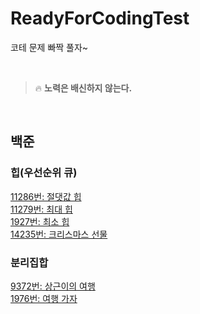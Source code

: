 # ReadyForCodingTest
코테 문제 빠짝 풀자~

<br>

> 🔥 **노력은 배신하지 않는다.**

<br>

<!--
    1. 문제를 풀고
    2. 푼 내용을 난이도 별로 분류하여 commit -> push
    3. 리드미에는 알고리즘별로 분류하여 작성하기
    
    링크: https://github.com/JinUng41/ReadyForCodingTest/
    하이퍼링크 만들 때: [제목](링크)
-->

## 백준

### 힙(우선순위 큐)

[11286번: 절댓값 힙](https://github.com/JinUng41/ReadyForCodingTest/blob/main/baekjoon/silver/1/%EC%A0%88%EB%8C%93%EA%B0%92%20%ED%9E%99.md)   
[11279번: 최대 힙](https://github.com/JinUng41/ReadyForCodingTest/blob/main/baekjoon/silver/2/%EC%B5%9C%EB%8C%80%20%ED%9E%99.md)   
[1927번: 최소 힙](https://github.com/JinUng41/ReadyForCodingTest/blob/main/baekjoon/silver/2/%EC%B5%9C%EC%86%8C%20%ED%9E%99.md)   
[14235번: 크리스마스 선물](https://github.com/JinUng41/ReadyForCodingTest/blob/main/baekjoon/silver/3/%ED%81%AC%EB%A6%AC%EC%8A%A4%EB%A7%88%EC%8A%A4%20%EC%84%A0%EB%AC%BC.md)   

### 분리집합

[9372번: 상근이의 여행](https://github.com/JinUng41/ReadyForCodingTest/blob/main/baekjoon/silver/4/%EC%83%81%EA%B7%BC%EC%9D%B4%EC%9D%98%20%EC%97%AC%ED%96%89.md)   
[1976번: 여행 가자](https://github.com/JinUng41/ReadyForCodingTest/blob/main/baekjoon/gold/4/%EC%97%AC%ED%96%89%20%EA%B0%80%EC%9E%90.md)   
